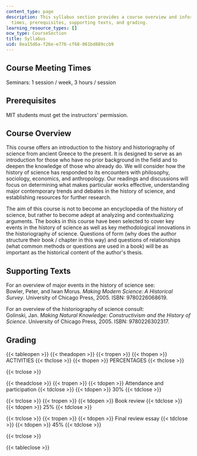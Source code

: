 ```yaml
---
content_type: page
description: This syllabus section provides a course overview and information on meeting
  times, prerequisites, supporting texts, and grading.
learning_resource_types: []
ocw_type: CourseSection
title: Syllabus
uid: 8ea15d6a-f26e-e776-cf68-061bd889ccb9
---
```


Course Meeting Times
--------------------

Seminars: 1 session / week, 3 hours / session

Prerequisites
-------------

MIT students must get the instructors' permission.

Course Overview
---------------

This course offers an introduction to the history and historiography of science from ancient Greece to the present. It is designed to serve as an introduction for those who have no prior background in the field and to deepen the knowledge of those who already do. We will consider how the history of science has responded to its encounters with philosophy, sociology, economics, and anthropology. Our readings and discussions will focus on determining what makes particular works effective, understanding major contemporary trends and debates in the history of science, and establishing resources for further research.

The aim of this course is not to become an encyclopedia of the history of science, but rather to become adept at analyzing and contextualizing arguments. The books in this course have been selected to cover key events in the history of science as well as key methodological innovations in the historiography of science. Questions of form (why does the author structure their book / chapter in this way) and questions of relationships (what common methods or questions are used in a book) will be as important as the historical content of the author's thesis.

Supporting Texts
----------------

For an overview of major events in the history of science see:  
Bowler, Peter, and Iwan Morus. _Making Modern Science: A Historical Survey_. University of Chicago Press, 2005. ISBN: 9780226068619.

For an overview of the historiography of science consult:  
Golinski, Jan. _Making Natural Knowledge: Constructivism and the History of Science_. University of Chicago Press, 2005. ISBN: 9780226302317.

Grading
-------

{{< tableopen >}}
{{< theadopen >}}
{{< tropen >}}
{{< thopen >}}
ACTIVITIES
{{< thclose >}}
{{< thopen >}}
PERCENTAGES
{{< thclose >}}

{{< trclose >}}

{{< theadclose >}}
{{< tropen >}}
{{< tdopen >}}
Attendance and participation
{{< tdclose >}}
{{< tdopen >}}
30%
{{< tdclose >}}

{{< trclose >}}
{{< tropen >}}
{{< tdopen >}}
Book review
{{< tdclose >}}
{{< tdopen >}}
25%
{{< tdclose >}}

{{< trclose >}}
{{< tropen >}}
{{< tdopen >}}
Final review essay
{{< tdclose >}}
{{< tdopen >}}
45%
{{< tdclose >}}

{{< trclose >}}

{{< tableclose >}}
